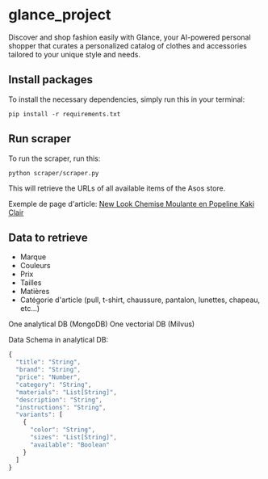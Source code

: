 # glance_project
Discover and shop fashion easily with Glance, your AI-powered personal shopper that curates a personalized catalog of clothes and accessories tailored to your unique style and needs.

## Install packages
To install the necessary dependencies, simply run this in your terminal:
```shell
pip install -r requirements.txt
```

## Run scraper
To run the scraper, run this:
```shell
python scraper/scraper.py
```

This will retrieve the URLs of all available items of the Asos store.

Exemple de page d'article:
[New Look Chemise Moulante en Popeline Kaki Clair](https://www.asos.com/fr/new-look/new-look-chemise-moulante-en-popeline-kaki-clair/prd/204740601#colourWayId-204740602)

## Data to retrieve
- Marque
- Couleurs
- Prix
- Tailles
- Matières
- Catégorie d'article (pull, t-shirt, chaussure, pantalon, lunettes, chapeau, etc...)

One analytical DB (MongoDB)
One vectorial DB (Milvus)

Data Schema in analytical DB:

```Javascript
{
  "title": "String",
  "brand": "String",
  "price": "Number",
  "category": "String",
  "materials": "List[String]",
  "description": "String",
  "instructions": "String",
  "variants": [
    {
      "color": "String",
      "sizes": "List[String]",
      "available": "Boolean"
    }
  ]
}
```
